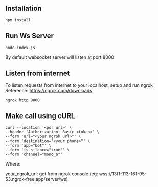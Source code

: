 ## Installation

```
npm install
```

## Run Ws Server

```
node index.js
```

By default websocket server will listen at port 8000

## Listen from internet

To listen requests from internet to your localhost, setup and run ngrok
Reference: https://ngrok.com/downloads

```
ngrok http 8000
```

## Make call using cURL

```
curl --location '<psr url>' \
--header 'Authorization: Basic <token>' \
--form 'url="<your ngrok url>"' \
--form 'destination="<your phone>"' \
--form 'app="bot"' \
--form 'is_silence="true"' \
--form 'channel="mono_a"'

```

Where:

your_ngrok_url: get from ngrok console (eg: wss://13f1-113-161-95-53.ngrok-free.app/server/ws)